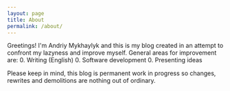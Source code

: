 ```yaml
---
layout: page
title: About
permalink: /about/
---
```


Greetings! I'm Andriy Mykhaylyk and this is my blog created in an attempt to
confront my lazyness and improve myself. General areas for improvement are:
0. Writing (English) 
0. Software development
0. Presenting ideas

Please keep in mind, this blog is permanent work in progress so changes,
rewrites and demolitions are nothing out of ordinary.
